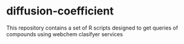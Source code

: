 # diffusion-coefficient
This repository contains a set of R scripts designed to get queries of compounds using webchem clasifyer services
